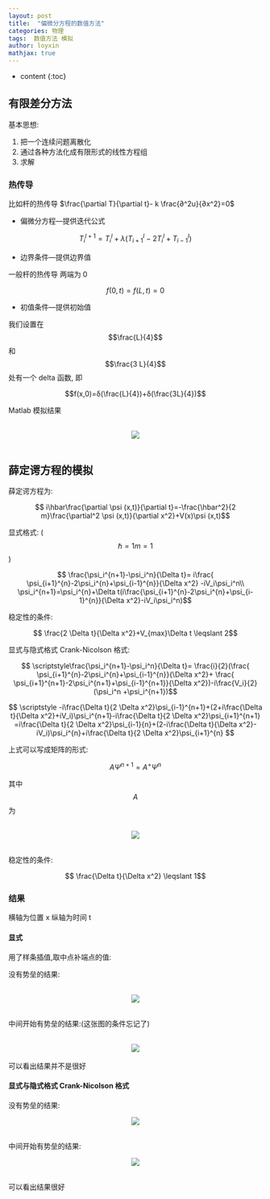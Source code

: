 ```yaml
---
layout: post
title:  "偏微分方程的数值方法"
categories: 物理
tags:  数值方法 模拟
author: loyxin
mathjax: true
---
```

* content
{:toc}

## 有限差分方法
基本思想:

1. 把一个连续问题离散化
2. 通过各种方法化成有限形式的线性方程组
3. 求解

### 热传导
比如杆的热传导
$\frac{\partial T}{\partial t}- k \frac{∂^2u}{∂x^2}=0$

- 偏微分方程—提供迭代公式

$$
T_i^{l+1}=T_i^l+λ(T_{i+1}^l-2T_i^l+T_{i-1}^l)
$$

- 边界条件—提供边界值

一般杆的热传导 两端为 0

$$
f(0,t)=f(L,t)=0
$$

- 初值条件—提供初始值

我们设置在$$\frac{L}{4}$$ 和 $$\frac{3 L}{4}$$ 处有一个 delta 函数, 即

$$f(x,0)=δ(\frac{L}{4})+δ(\frac{3L}{4})$$

Matlab 模拟结果

<br />
<div align="center">
<img src="http://www.loyxin.xin/img/blog/pic/shuzhi/热传导.png?imageView/2/w/300"/>
</div>
<br />

## 薛定谔方程的模拟
薛定谔方程为:

$$ i\hbar\frac{\partial \psi (x,t)}{\partial t}=-\frac{\hbar^2}{2 m}\frac{\partial^2 \psi (x,t)}{\partial x^2}+V(x)\psi (x,t)$$

显式格式: ($$\hbar =1 m=1$$)

$$ \frac{\psi_i^{n+1}-\psi_i^n}{\Delta t}= i\frac{
  \psi_{i+1}^{n}-2\psi_i^{n}+\psi_{i-1}^{n}}{\Delta x^2} -iV_i\psi_i^n\\
\psi_i^{n+1}=\psi_i^{n}+\Delta t(i\frac{\psi_{i+1}^{n}-2\psi_i^{n}+\psi_{i-1}^{n}}{\Delta x^2}-iV_i\psi_i^n)$$

稳定性的条件:

$$ \frac{2 \Delta t}{\Delta x^2}+V_{max}\Delta t \leqslant 2$$

显式与隐式格式 Crank-Nicolson 格式:

$$ \scriptstyle\frac{\psi_i^{n+1}-\psi_i^n}{\Delta t}= \frac{i}{2}(\frac{
  \psi_{i+1}^{n}-2\psi_i^{n}+\psi_{i-1}^{n}}{\Delta x^2}+ \frac{
    \psi_{i+1}^{n+1}-2\psi_i^{n+1}+\psi_{i-1}^{n+1}}{\Delta x^2})-i\frac{V_i}{2}(\psi_i^n +\psi_i^{n+1})$$

$$ \scriptstyle
    -i\frac{\Delta t}{2 \Delta x^2}\psi_{i-1}^{n+1}+(2+i\frac{\Delta t}{\Delta x^2}+iV_i)\psi_i^{n+1}-i\frac{\Delta t}{2 \Delta x^2}\psi_{i+1}^{n+1} =i\frac{\Delta t}{2 \Delta x^2}\psi_{i-1}{n}+(2-i\frac{\Delta t}{\Delta x^2}-iV_i)\psi_i^{n}+i\frac{\Delta t}{2 \Delta x^2}\psi_{i+1}^{n}
$$

上式可以写成矩阵的形式:

$$ A \Psi^{n+1}=A^+ \Psi^n$$

其中 $$A$$ 为

<br />
<div align="center">
<img src="http://www.loyxin.xin/img/blog/pic/shuzhi/juzhen.png?imageView/2/w/400"/>
</div>
<br />

稳定性的条件:

$$ \frac{\Delta t}{\Delta x^2} \leqslant 1$$

### 结果

横轴为位置 x 纵轴为时间 t

#### 显式

用了样条插值,取中点补端点的值:

没有势垒的结果:

<br />
<div align="center">
<img src="http://www.loyxin.xin/img/blog/pic/shuzhi/kong_xs.png?imageView/2/w/450"/>
</div>
<br />

中间开始有势垒的结果:(这张图的条件忘记了)

<br />
<div align="center">
<img src="http://www.loyxin.xin/img/blog/pic/shuzhi/one_xs.png?imageView/2/w/450"/>
</div>
<br />
可以看出结果并不是很好

#### 显式与隐式格式 Crank-Nicolson 格式

没有势垒的结果:
<br />
<div align="center">
<img src="http://www.loyxin.xin/img/blog/pic/shuzhi/kong_xys.png?imageView/2/w/450"/>
</div>
<br />


中间开始有势垒的结果:
<br />
<div align="center">
<img src="http://www.loyxin.xin/img/blog/pic/shuzhi/one_xys.png?imageView/2/w/450"/>
</div>
<br />

可以看出结果很好
